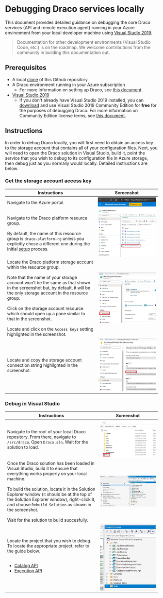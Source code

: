 # Debugging Draco services locally

This document provides detailed guidance on debugging the core Draco services (API and remote execution agent) running in your Azure environment from your local developer machine using [Visual Studio 2019](https://visualstudio.microsoft.com/vs/).

> Documentation for other development environments (Visual Studio Code, etc.) is on the roadmap. We welcome contributions from the community in building this documentation out.

## Prerequisites

* A local [clone](https://help.github.com/en/github/creating-cloning-and-archiving-repositories/cloning-a-repository) of this Github repository
* A Draco environment running in your Azure subscription
  * For more information on setting up Draco, see [this document](/doc/setup).
* [Visual Studio 2019](https://visualstudio.microsoft.com/vs/)
  * If you don't already have Visual Studio 2019 installed, you can [download](https://visualstudio.microsoft.com/thank-you-downloading-visual-studio/?sku=Community&rel=16) and use Visual Studio 2019 Community Edition for **free** for the purposes of debugging Draco. For more information on Community Edition license terms, see [this document](https://visualstudio.microsoft.com/license-terms/mlt031819/).
  
## Instructions

In order to debug Draco locally, you will first need to obtain an access key to the storage account that contains all of your configuration files. Next, you will need to open the Draco solution in Visual Studio, build it, point the service that you wish to debug to its configuration file in Azure storage, then debug just as you normally would locally. Detailed instructions are below.

### Get the storage account access key

| Instructions | Screenshot |
| ------------ | ---------- |
| Navigate to the Azure portal. | ![Azure portal](/doc/images/debug-portal.JPG) |
| Navigate to the Draco platform resource group.<br /><br />By default, the name of this resource group is `draco-platform-rg` unless you explicitly chose a different one during the initial [setup](/doc/setup) process. | ![Resource group](/doc/images/debug-rg.JPG) |
| Locate the Draco platform storage account within the resource group.<br /><br />Note that the name of your storage account won't be the same as that shown in the screenshot but, by default, it will be the only storage account in the resource group.<br /><br />Click on the storage account resource which should open up a pane similar to that in the screenshot.<br /><br />Locate and click on the `Access keys` setting highlighted in the screenshot. | ![Storage account](/doc/images/debug-storage.JPG) | 
| Locate and copy the storage account connection string highilghted in the screenshot. | ![Storage account connection string](/doc/images/debug-storage-keys.JPG)

### Debug in Visual Studio

| Instructions | Screenshot |
| ------------ | ---------- |
| Navigate to the root of your local Draco repository. From there, navigate to `/src/draco`. Open `Draco.sln`. Wait for the solution to load. | ![Draco.sln](/doc/images/debug-vs-sln.JPG) |
| Once the Draco solution has been loaded in Visual Studio, build it to ensure that everything works properly on your local machine.<br /><br />To build the solution, locate it in the Solution Explorer window (it should be at the top of the Solution Explorer window), right-click it, and choose `Rebuild Solution` as shown in the screenshot.<br /><br />Wait for the solution to build succesfully. | ![Build the solution](/doc/images/debug-vs-rebuild.JPG) |
| Locate the project that you wish to debug. To locate the appropriate project, refer to the guide below.<br /><br /><ul><li><a href="/src/draco/api/Catalog.Api">Catalog API</a></li><li><a href="/src/draco/Execution.Api">Execution API</a></li></ul> | ![Find your project](/doc/images/debug-vs-sln-explorer.JPG) |
